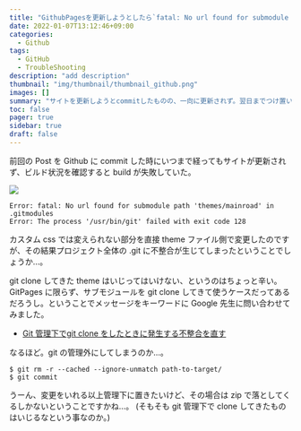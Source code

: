 ```yaml
---
title: "GithubPagesを更新しようとしたら`fatal: No url found for submodule path 'テーマフォルダ' in .gitmodules`"
date: 2022-01-07T13:12:46+09:00
categories:
  - Github
tags:
  - GitHub
  - TroubleShooting
description: "add description"
thumbnail: "img/thumbnail/thumbnail_github.png"
images: []
summary: "サイトを更新しようとcommitしたものの、一向に更新されず。翌日までつけ置いてGithubを見てみるとBuildが失敗。原因はgit cloneで導入(git管理下でgit clone)したhugoテーマを変更した時に起きていた。サブモジュールやテーマファイルをgit cloneで追加した時に起きそうな事象なので対応方法をここに残す。"
toc: false
pager: true
sidebar: true
draft: false
---
```


前回の Post を Github に commit した時にいつまで経ってもサイトが更新されず、ビルド状況を確認すると build が失敗していた。

![](guithub_build_error.png)

```shell
Error: fatal: No url found for submodule path 'themes/mainroad' in .gitmodules
Error: The process '/usr/bin/git' failed with exit code 128
```

カスタム css では変えられない部分を直接 theme ファイル側で変更したのですが、その結果プロジェクト全体の .git に不整合が生じてしまったということでしょうか…。

git clone してきた theme はいじってはいけない、というのはちょっと辛い。GitPages に限らず、サブモジュールを git clone してきて使うケースだってあるだろうし。ということでメッセージをキーワードに Google 先生に問い合わせてみました。

- [Git 管理下でgit clone をしたときに発生する不整合を直す](https://qiita.com/sachiotomita/items/56d24c537d78ac104aa5)

なるほど。git の管理外にしてしまうのか…。

```shell
$ git rm -r --cached --ignore-unmatch path-to-target/
$ git commit
```

うーん、変更をいれる以上管理下に置きたいけど、その場合は zip で落としてくるしかないということですかね…。
(そもそも git 管理下で clone してきたものはいじるなという事なのか。)